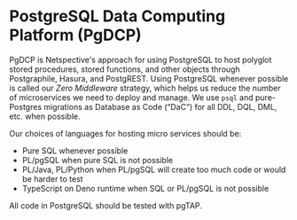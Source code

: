 # PostgreSQL Data Computing Platform (PgDCP)

PgDCP is Netspective's approach for using PostgreSQL to host polyglot stored procedures, stored functions, and other objects through Postgraphile, Hasura, and PostgREST. Using PostgreSQL whenever possible is called our _Zero Middleware_ strategy, which helps us reduce the number of microservices we need to deploy and manage. We use `psql` and pure-Postgres migrations as Database as Code (“DaC”) for all DDL, DQL, DML, etc. when possible. 

Our choices of languages for hosting micro services should be:

* Pure SQL whenever possible
* PL/pgSQL when pure SQL is not possible 
* PL/Java, PL/Python when PL/pgSQL will create too much code or would be harder to test 
* TypeScript on Deno runtime when SQL or PL/pgSQL is not possible

All code in PostgreSQL should be tested with pgTAP.
